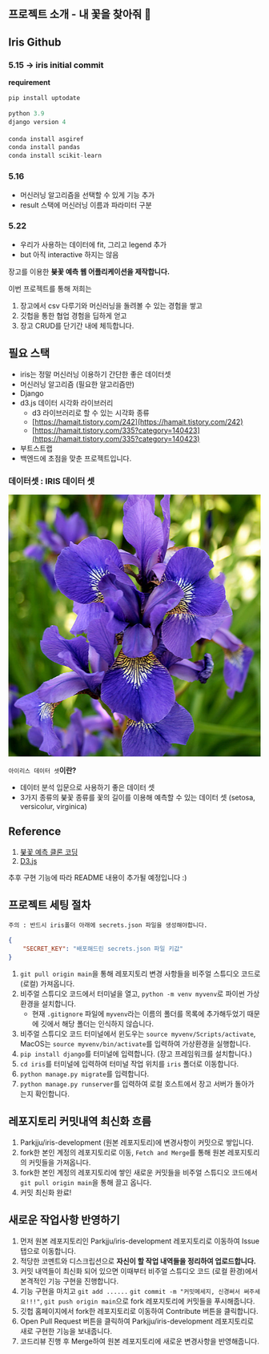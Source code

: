 ## 프로젝트 소개 - 내 꽃을 찾아줘 🌸

## Iris Github

### 5.15 -> iris initial commit

__requirement__

```python
pip install uptodate
```

```python
python 3.9
django version 4

conda install asgiref
conda install pandas
conda install scikit-learn
```

### 5.16
- 머신러닝 알고리즘을 선택할 수 있게 기능 추가
- result 스택에 머신러닝 이름과 파라미터 구분 

### 5.22

- 우리가 사용하는 데이터에 fit, 그리고 legend 추가
- but 아직 interactive 하지는 않음

장고를 이용한 **붖꽃 예측 웹 어플리케이션을 제작합니다.**

이번 프로젝트를 통해 저희는

1. 장고에서 csv 다루기와 머신러닝을 돌려볼 수 있는 경험을 쌓고
2. 깃헙을 통한 협업 경험을 딥하게 얻고
3. 장고 CRUD를 단기간 내에 체득합니다.

## 필요 스택

-   iris는 정말 머신러닝 이용하기 간단한 좋은 데이터셋
-   머신러닝 알고리즘 (필요한 알고리즘만)
-   Django
-   d3.js 데이터 시각화 라이브러리
    -   d3 라이브러리로 할 수 있는 시각화 종류
    -   [https://hamait.tistory.com/242](https://hamait.tistory.com/242)
    -   [https://hamait.tistory.com/335?category=140423](https://hamait.tistory.com/335?category=140423)
-   부트스트랩
-   백엔드에 초점을 맞춘 프로젝트입니다.

### **데이터셋 : IRIS 데이터 셋**

![Untitled](./image/Untitled.png)

`아이리스 데이터 셋`**이란?**

-   데이터 분석 입문으로 사용하기 좋은 데이터 셋
-   3가지 종류의 붖꽃 종류를 꽃의 길이를 이용해 예측할 수 있는 데이터 셋 (setosa, versicolur, virginica)

## Reference

1. [붖꽃 예측 클론 코딩](https://www.youtube.com/watch?v=6aSf0VM24DM)
2. [D3.js](https://www.youtube.com/watch?v=TOJ9yjvlapY&t=247s)

추후 구현 기능에 따라 README 내용이 추가될 예정입니다 :)

## 프로젝트 세팅 절차

```text
주의 : 반드시 iris폴더 아래에 secrets.json 파일을 생성해야합니다.
```

```json
{
    "SECRET_KEY": "배포해드린 secrets.json 파일 키값"
}
```

1. `git pull origin main`을 통해 레포지토리 변경 사항들을 비주얼 스튜디오 코드로 (로컬) 가져옵니다.
2. 비주얼 스튜디오 코드에서 터미널을 열고, `python -m venv myvenv`로 파이썬 가상환경을 설치합니다.
    - 현재 `.gitignore` 파일에 `myvenv`라는 이름의 폴더를 목록에 추가해두었기 때문에 깃에서 해당 폴더는 인식하지 않습니다.
3. 비주얼 스튜디오 코드 터미널에서 윈도우는 `source myvenv/Scripts/activate`, MacOS는 `source myvenv/bin/activate`를 입력하여 가상환경을 실행합니다.
4. `pip install django`를 터미널에 입력합니다. (장고 프레임워크를 설치합니다.)
5. `cd iris`를 터미널에 입력하여 터미널 작업 위치를 `iris` 폴더로 이동합니다.
6. `python manage.py migrate`를 입력합니다.
7. `python manage.py runserver`를 입력하여 로컬 호스트에서 장고 서버가 돌아가는지 확인합니다.

## 레포지토리 커밋내역 최신화 흐름

1. Parkjju/iris-development (원본 레포지토리)에 변경사항이 커밋으로 쌓입니다.
2. fork한 본인 계정의 레포지토리로 이동, `Fetch and Merge`를 통해 원본 레포지토리의 커밋들을 가져옵니다.
3. fork한 본인 계정의 레포지토리에 쌓인 새로운 커밋들을 비주얼 스튜디오 코드에서 `git pull origin main`을 통해 끌고 옵니다.
4. 커밋 최신화 완료!

## 새로운 작업사항 반영하기

1. 먼저 원본 레포지토리인 Parkjju/iris-development 레포지토리로 이동하여 Issue탭으로 이동합니다.
2. 적당한 코멘트와 디스크립션으로 **자신이 할 작업 내역들을 정리하여 업로드합니다.**
3. 커밋 내역들이 최신화 되어 있으면 이때부터 비주얼 스튜디오 코드 (로컬 환경)에서 본격적인 기능 구현을 진행합니다.
4. 기능 구현을 마치고 `git add ......` `git commit -m "커밋메세지, 신경써서 써주세요!!!"`, `git push origin main`으로 fork 레포지토리에 커밋들을 푸시해줍니다.
5. 깃헙 홈페이지에서 fork한 레포지토리로 이동하여 Contribute 버튼을 클릭합니다.
6. Open Pull Request 버튼을 클릭하여 Parkjju/iris-development 레포지토리로 새로 구현한 기능을 보내줍니다.
7. 코드리뷰 진행 후 Merge하여 원본 레포지토리에 새로운 변경사항을 반영해줍니다.
